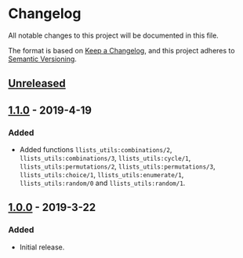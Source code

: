 # Changelog
All notable changes to this project will be documented in this file.

The format is based on [Keep a Changelog](https://keepachangelog.com/en/1.0.0/),
and this project adheres to [Semantic Versioning](https://semver.org/spec/v2.0.0.html).

## [Unreleased]

## [1.1.0] - 2019-4-19
### Added
- Added functions `llists_utils:combinations/2`,
  `llists_utils:combinations/3`, `llists_utils:cycle/1`,
  `llists_utils:permutations/2`, `llists_utils:permutations/3`,
  `llists_utils:choice/1`, `llists_utils:enumerate/1`, `llists_utils:random/0`
  and `llists_utils:random/1`.

## [1.0.0] - 2019-3-22
### Added
- Initial release.

[Unreleased]: https://github.com/jkrukoff/llists/compare/v1.1.0...HEAD
[1.1.0]: https://github.com/jkrukoff/llists/compare/v1.0.0...v1.1.0
[1.0.0]: https://github.com/jkrukoff/llists/releases/tag/v1.0.0

